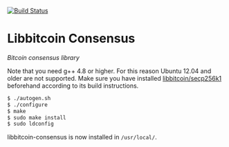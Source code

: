 [![Build Status](https://travis-ci.org/libbitcoin/libbitcoin-consensus.svg?branch=master)](https://travis-ci.org/libbitcoin/libbitcoin-consensus)

# Libbitcoin Consensus

*Bitcoin consensus library*

Note that you need g++ 4.8 or higher. For this reason Ubuntu 12.04 and older are not supported. Make sure you have installed [libbitcoin/secp256k1](https://github.com/libbitcoin/secp256k1) beforehand according to its build instructions.

```sh
$ ./autogen.sh
$ ./configure
$ make
$ sudo make install
$ sudo ldconfig
```

libbitcoin-consensus is now installed in `/usr/local/`.